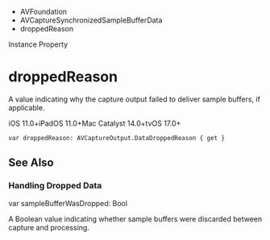 

- AVFoundation
- AVCaptureSynchronizedSampleBufferData
-  droppedReason 

Instance Property

# droppedReason

A value indicating why the capture output failed to deliver sample buffers, if applicable.

iOS 11.0+iPadOS 11.0+Mac Catalyst 14.0+tvOS 17.0+

``` source
var droppedReason: AVCaptureOutput.DataDroppedReason { get }
```

## See Also

### Handling Dropped Data

var sampleBufferWasDropped: Bool

A Boolean value indicating whether sample buffers were discarded between capture and processing.

